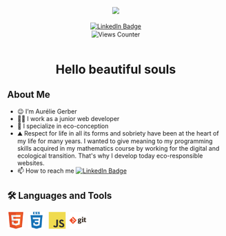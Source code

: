 <div id="header" align="center">
  <img src="https://media.giphy.com/media/M9gbBd9nbDrOTu1Mqx/giphy.gif" width="100"/>
</div>
<br>
<div id="badges" align="center">
  <a href="https://www.linkedin.com/in/aur%C3%A9lie-gerber/">
    <img src="https://img.shields.io/badge/Aurélie Gerber-blue?style=for-the-badge&logo=linkedin&logoColor=white" alt="LinkedIn Badge"/>
  </a>
</div>
<div id="views-counter" align="center">
  <img src="https://komarev.com/ghpvc/?username=aureliegerber&style=flat-square&color=blue" alt="Views Counter" align="center"/>
</div>
<br>
<h1 align="center">
  Hello beautiful souls
</h1>

## About Me

- 😉 I’m Aurélie Gerber
- 👩‍💻 I work as a junior web developer
- 🌿 I specialize in eco-conception
- ⛰️ Respect for life in all its forms and sobriety have been at the heart of my life for many years.
I wanted to give meaning to my programming skills acquired in my mathematics course by working for the digital and ecological transition. That's why I develop today eco-responsible websites.
- 📫 How to reach me <a href="https://www.linkedin.com/in/aur%C3%A9lie-gerber/">
    <img src="https://img.shields.io/badge/Aurélie-blue?style=for-the-badge&logo=linkedin&logoColor=white" alt="LinkedIn Badge"/>
  </a>

## :hammer_and_wrench: Languages and Tools
<div>
  <img src="https://github.com/devicons/devicon/blob/master/icons/html5/html5-original.svg" title="HTML5" alt="HTML" width="40" height="40"/>&nbsp;
  <img src="https://github.com/devicons/devicon/blob/master/icons/css3/css3-plain-wordmark.svg"  title="CSS3" alt="CSS" width="40" height="40"/>&nbsp;
  <img src="https://github.com/devicons/devicon/blob/master/icons/javascript/javascript-original.svg" title="JavaScript" alt="JavaScript" width="40" height="40"/>&nbsp;
  <img src="https://github.com/devicons/devicon/blob/master/icons/git/git-original-wordmark.svg" title="Git" **alt="Git" width="40" height="40"/>
</div>
